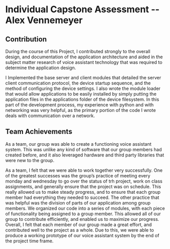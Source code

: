 # Individual Capstone Assessment -- Alex Vennemeyer

## Contribution

During the course of this Project, I contributed strongly to the overall design, and documentation of the application architecture and aided in the subject matter research of voice assistant technology that was required to determine the application design.

I Implemented the base server and client modules that detailed the server client communication protocol, the device startup sequence, and the method of configuring the device settings. I also wrote the module loader that would allow applications to be easily installed by simply putting the application files in the applications folder of the device filesystem. In this part of the development process, my experience with python and with networking was very helpful, as the primary portion of the code I wrote deals with communication over a network.

## Team Achievements

 As a team, our group was able to create a functioning voice assistant system. This was unlike any kind of software that our group members had created before, and it also leveraged hardware and third party libraries that were new to the group.

As a team, I felt that we were able to work together very successfully. One of the greatest successes was the group’s practice of meeting every monday and wednesday to go over the status of trh project, work on class assignments, and generally ensure that the project was on schedule. This really allowed us to make steady progress, and to ensure that each group member had everything they needed to succeed. The other practice that was helpful was the division of parts of our application among group members. We organized our code into a series of modules, with each piece of functionality being assigned to a group member. This allowed all of our group to contribute efficiently, and enabled us to maximize our progress. Overall, I felt that each  member of our group made a great effort, and contributed well to the project as a whole. Due to this, we were able to produce a working prototype of our voice assistant system by the end of the project time frame.
